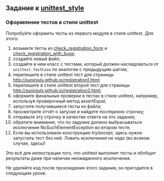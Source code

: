 ## Задание к [unittest_style](../solutions/unittest_style.py)

### Оформление тестов в стиле unittest

Попробуйте оформить тесты из первого модуля в стиле unittest. Для этого:

1) возьмите тесты из [check_registration_form](../check_registration_form.py) и
   [check_registration_with_bugs](../check_registration_with_bugz.py);
2) создайте новый файл;
3) создайте в нем класс с тестами, который должен наследоваться от `unittest.TestCase` по аналогии с предыдущим шагом;
4) перепишите в стиле unittest тест для страницы http://suninjuly.github.io/registration1.html;
5) перепишите в стиле unittest второй тест для страницы http://suninjuly.github.io/registration2.html;
6) оформите финальные проверки в тестах в стиле unittest, например, используя проверочный метод assertEqual;
7) запустите получившиеся тесты из файла;
8) просмотрите отчёт о запуске и найдите последнюю строчку;
9) отправьте эту строчку в качестве ответа на это задание;
10) обратите внимание, что по задумке должно выбрасываться исключение NoSuchElementException во втором тесте.
11) Если вы использовали конструкцию try/except, здесь нужно запустить тест без неё.
    Ловить исключения не надо (во всяком случае, здесь)!

Это всё для иллюстрации того, что unittest выполнит тесты и обобщит результаты даже при наличии неожиданного исключения.

Не удаляйте код после прохождения этого задания, он пригодится в следующем уроке.
